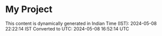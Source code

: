 # My Project

This content is dynamically generated in Indian Time (IST): 2024-05-08 22:22:14 IST
Converted to UTC: 2024-05-08 16:52:14 UTC
